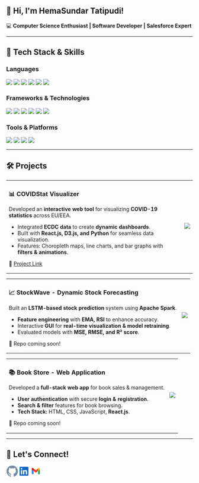 <h2>👋 Hi, I'm HemaSundar Tatipudi!</h2>

<p>💻 <strong>Computer Science Enthusiast | Software Developer | Salesforce Expert</strong></p>

<hr>

<h2>🔧 Tech Stack & Skills</h2>

<h3>Languages</h3>
<p>
<img src="https://img.shields.io/badge/Python-3776AB?style=flat&logoColor=white" style="pointer-events: none;" />
<img src="https://img.shields.io/badge/Java-007396?style=flat&logoColor=white" style="pointer-events: none;" />
<img src="https://img.shields.io/badge/C++-00599C?style=flat&logoColor=white" style="pointer-events: none;" />
<img src="https://img.shields.io/badge/JavaScript-F7DF1E?style=flat&logoColor=black" style="pointer-events: none;" />
<img src="https://img.shields.io/badge/TypeScript-3178C6?style=flat&logoColor=white" style="pointer-events: none;" />
<img src="https://img.shields.io/badge/Apex-1798C1?style=flat&logoColor=white" style="pointer-events: none;" />
</p>

<h3>Frameworks & Technologies</h3>
<p>
<img src="https://img.shields.io/badge/React-61DAFB?style=flat&logoColor=black" style="pointer-events: none;" />
<img src="https://img.shields.io/badge/Angular-DD0031?style=flat&logoColor=white" style="pointer-events: none;" />
<img src="https://img.shields.io/badge/SQL-4479A1?style=flat&logoColor=white" style="pointer-events: none;" />
<img src="https://img.shields.io/badge/Machine%20Learning-FF6F00?style=flat&logoColor=white" style="pointer-events: none;" />
<img src="https://img.shields.io/badge/Salesforce-00A1E0?style=flat&logoColor=white" style="pointer-events: none;" />
<img src="https://img.shields.io/badge/Pega-0076D6?style=flat" style="pointer-events: none;" />
</p>

<h3>Tools & Platforms</h3>
<p>
<img src="https://img.shields.io/badge/Azure%20DevOps-0078D7?style=flat&logoColor=white" style="pointer-events: none;" />
<img src="https://img.shields.io/badge/Git-F05032?style=flat&logoColor=white" style="pointer-events: none;" />
<img src="https://img.shields.io/badge/Visual%20Studio-5C2D91?style=flat&logoColor=white" style="pointer-events: none;" />
<img src="https://img.shields.io/badge/ServiceNow-00A300?style=flat&logoColor=white" style="pointer-events: none;" />
</p>

<hr>

<h2>🛠️ Projects</h2>

<table>
  <tr>
    <td>
      <h3>📊 COVIDStat Visualizer</h3>
      <p>Developed an <strong>interactive web tool</strong> for visualizing <strong>COVID-19 statistics</strong> across EU/EEA.</p>
      <ul>
        <li>Integrated <strong>ECDC data</strong> to create <strong>dynamic dashboards</strong>.</li>
        <li>Built with <strong>React.js, D3.js, and Python</strong> for seamless data visualization.</li>
        <li>Features: Choropleth maps, line charts, and bar graphs with <strong>filters & animations</strong>.</li>
      </ul>
      <p>🔗 <a href="https://dataviscourse2024.github.io/group-project-covidstat-visualizer/">Project Link</a></p>
    </td>
    <td><img src="https://github.com/yourusername/covidstat/raw/main/demo.gif" width="300px" /></td>
  </tr>
</table>

<table>
  <tr>
    <td>
      <h3>📈 StockWave - Dynamic Stock Forecasting</h3>
      <p>Built an <strong>LSTM-based stock prediction</strong> system using <strong>Apache Spark</strong>.</p>
      <ul>
        <li><strong>Feature engineering</strong> with <strong>EMA, RSI</strong> to enhance accuracy.</li>
        <li>Interactive <strong>GUI</strong> for <strong>real-time visualization & model retraining</strong>.</li>
        <li>Evaluated models with <strong>MSE, RMSE, and R² score</strong>.</li>
      </ul>
      <p>🔗 Repo coming soon!</p>
    </td>
    <td><img src="https://github.com/yourusername/stockwave/raw/main/demo.gif" width="300px" /></td>
  </tr>
</table>

<table>
  <tr>
    <td>
      <h3>📚 Book Store - Web Application</h3>
      <p>Developed a <strong>full-stack web app</strong> for book sales & management.</p>
      <ul>
        <li><strong>User authentication</strong> with secure <strong>login & registration</strong>.</li>
        <li><strong>Search & filter</strong> features for book browsing.</li>
        <li><strong>Tech Stack:</strong> HTML, CSS, JavaScript, <strong>React.js</strong>.</li>
      </ul>
      <p>🔗 Repo coming soon!</p>
    </td>
    <td><img src="https://github.com/yourusername/bookstore/raw/main/demo.gif" width="300px" /></td>
  </tr>
</table>

<hr>

<h2>📧 Let's Connect!</h2>
<p class="social-icons">
<a href="https://github.com/hemasundar-tatipudi/"><img align="left" alt="GitHub" width="32px" src="https://github.com/hemasundar-tatipudi/hemasundar-tatipudi/blob/main/assets/icons/github.svg" /></a>
<a href="https://www.linkedin.com/in/findmehere-hs/"><img align="left" alt="LinkedIn" width="32px" src="https://github.com/hemasundar-tatipudi/hemasundar-tatipudi/blob/main/assets/icons/linkedin.svg" /></a>
<a href="mailto:hemasundarhs53@gmail.com"><img align="left" alt="Gmail" width="32px" src="https://github.com/hemasundar-tatipudi/hemasundar-tatipudi/blob/main/assets/icons/gmail.svg" /></a>
</p>
<br>
